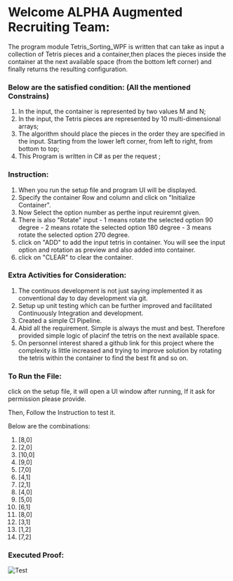 Welcome ALPHA Augmented Recruiting Team:
========================================

The program module Tetris_Sorting_WPF is written that can take as input a collection of Tetris pieces and a container,then places the pieces inside the container at the next available space (from the bottom left corner) and finally returns the resulting configuration.


### Below are the satisfied condition: (All the mentioned Constrains)


1. In the input, the container is represented by two values M and N;
2. In the input, the Tetris pieces are represented by 10 multi-dimensional arrays;
3. The algorithm should place the pieces in the order they are specified in the input. Starting from the lower left corner, from left to right, from bottom to top;
4. This Program is written in C# as per the request ;


### Instruction:

1. When you run the setup file and program UI will be displayed. 
2. Specify the container Row and column and click on "Initialize Container". 
3. Now Select the option number as perthe input reuiremnt given.
4. There is also "Rotate" input - 1 means rotate the selected option 90 degree - 2 means rotate the selected option 180 degree - 3 means rotate the selected option 270 degree.
5. click on "ADD" to add the input tetris in container. You will see the input option and rotation as preview and also added into container.
6. click on "CLEAR" to clear the container.


### Extra Activities for Consideration:

1. The continuos development is not just saying implemented it as conventional day to day development via git.
2. Setup up unit testing which can be further improved and facilitated Continuously Integration and development.
3. Created a simple CI Pipeline.
4. Abid all the requirement. Simple is always the must and best. Therefore provided simple logic of placinf the tetris on the next available space. 
5. On personnel interest shared a github link for this project where the complexity is little increased and trying to improve solution by rotating the tetris within the container to find the best fit and so on.


### To Run the File:

click on the setup file, it will open a UI window after running, If it ask for permission please provide.

Then, Follow the Instruction to test it. 

Below are the combinations:
1. [8,0]
2. [2,0]
3. [10,0]
4. [9,0]
5. [7,0]
6. [4,1]
7. [2,1]
8. [4,0]
9. [5,0]
10. [6,1]
11. [8,0]
12. [3,1]
13. [1,2]
14. [7,2]

### Executed Proof:

![Test](https://github.com/krishmulls/Veeam/blob/68e14c1dfc9315f9771b5d7157bbc84e1dbd24d6/example/sourceFolder/testProofImageSync.png)

